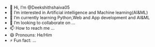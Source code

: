 - 👋 Hi, I’m @Deekshithshaiva05
- 👀 I’m interested in Artificial intelligence and Machine learning(AI&ML)
- 🌱 I’m currently learning Python,Web and App development and AI&ML
- 💞️ I’m looking to collaborate on ...
- 📫 How to reach me ...
- 😄 Pronouns: He/Him
- ⚡ Fun fact: ...

<!---
Deekshithshaiva05/Deekshithshaiva05 is a ✨ special ✨ repository because its `README.md` (this file) appears on your GitHub profile.
You can click the Preview link to take a look at your changes.
--->
